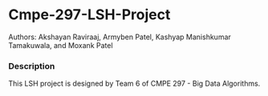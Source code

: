 ﻿# Cmpe-297-LSH-Project
Authors: Akshayan Raviraaj, Armyben Patel, Kashyap Manishkumar Tamakuwala, and Moxank Patel

### Description
This LSH project is designed by Team 6 of CMPE 297 - Big Data Algorithms. 

